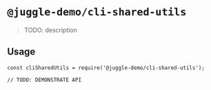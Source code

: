 # `@juggle-demo/cli-shared-utils`

> TODO: description

## Usage

```
const cliSharedUtils = require('@juggle-demo/cli-shared-utils');

// TODO: DEMONSTRATE API
```
